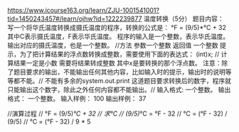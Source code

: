 https://www.icourse163.org/learn/ZJU-1001541001?tid=1450243457#/learn/ojhw?id=1222239877
温度转换（5分）
题目内容：
写一个将华氏温度转换成摄氏温度的程序，转换的公式是：
    °F = (9/5)*°C + 32
其中C表示摄氏温度，F表示华氏温度。
程序的输入是一个整数，表示华氏温度。输出对应的摄氏温度，也是一个整数。 //方法 参数一个整数  返回值 一个整数
提示，为了把计算结果的浮点数转换成整数，需要使用下面的表达式：
    (int)x;  //  计算结果一定是小数  需要将结果转成整数
其中x是要转换的那个浮点数。
注意：除了题目要求的输出，不能输出任何其他内容，比如输入时的提示，输出时的说明等等都不能。// 不能有多余的system.out.print
这道题目要求转换后的数字，程序就只能输出这个数字，除此之外任何内容都不能输出。//
输入格式:
一个整数。
输出格式：
一个整数。
输入样例：
100
输出样例：
37


//演算过程
//        °F = (9/5)*°C + 32
        // 求°C
        // (9/5)*°C = °F - 32
        // °C = (°F - 32) / (9/5)
        // °C = (°F - 32) / 9 * 5



